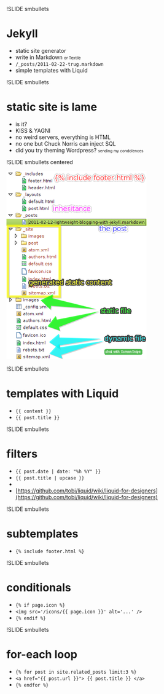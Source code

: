 !SLIDE smbullets

# Jekyll

- static site generator
- write in Markdown <span style="font-size: 10px">or Textile</span>
- `/_posts/2011-02-22-trug.markdown`
- simple templates with Liquid



!SLIDE smbullets

# static site is lame

- is it?
- KISS & YAGNI
- no weird servers, everything is HTML
- no one but Chuck Norris can inject SQL
- did you try theming Wordpress? <span style="font-size: 10px">sending my condolences</span>



!SLIDE smbullets centered

![](jekyll-project.png)



!SLIDE smbullets

# templates with Liquid

- `{{ content }}`
- `{{ post.title }}`



!SLIDE smbullets

# filters

- `{{ post.date | date: "%h %Y" }}`
- `{{ post.title | upcase }}`
- <br/>
- [https://github.com/tobi/liquid/wiki/liquid-for-designers](https://github.com/tobi/liquid/wiki/liquid-for-designers)



!SLIDE smbullets

# subtemplates

- `{% include footer.html %}`



!SLIDE smbullets

# conditionals

- `{% if page.icon %}`
- `<img src='/icons/{{ page.icon }}' alt='...' />`
- `{% endif %}`







!SLIDE smbullets

# for-each loop

- `{% for post in site.related_posts limit:3 %}`
- `<a href="{{ post.url }}"> {{ post.title }} </a>`
- `{% endfor %}`


